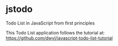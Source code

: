 # jstodo

Todo List in JavaScript from first principles

This Todo List application follows the tutorial at: 
https://github.com/dwyl/javascript-todo-list-tutorial

